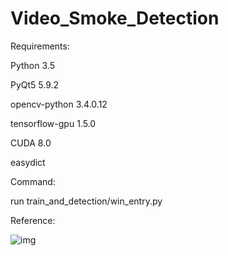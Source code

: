 # Video_Smoke_Detection
Requirements:

Python  3.5

PyQt5	5.9.2	

opencv-python	3.4.0.12

tensorflow-gpu	1.5.0	

CUDA 8.0

easydict

Command:

run train_and_detection/win_entry.py

Reference:


![img](http://github.com/xjg0124/Video_Smoke_Detection/tree/master/img/2Dto3D.png)

